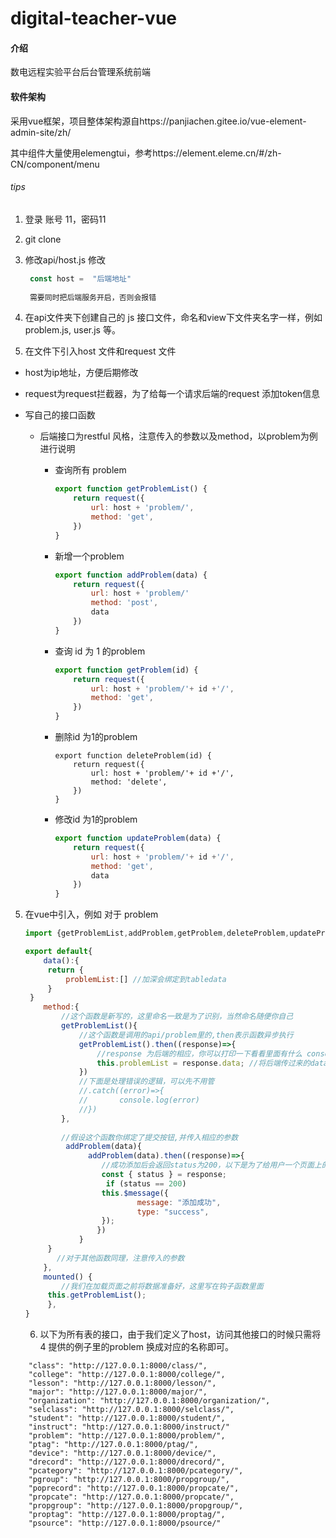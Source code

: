 # digital-teacher-vue

#### 介绍
数电远程实验平台后台管理系统前端

#### 软件架构
采用vue框架，项目整体架构源自https://panjiachen.gitee.io/vue-element-admin-site/zh/

其中组件大量使用elemengtui，参考https://element.eleme.cn/#/zh-CN/component/menu

###### tips

1. 登录 账号 11，密码11

1. git clone

2. 修改api/host.js 修改

   ```js
    const host =  "后端地址"
    
    需要同时把后端服务开启，否则会报错

3. 在api文件夹下创建自己的 js 接口文件，命名和view下文件夹名字一样，例如problem.js, user.js 等。

   

4. 在文件下引入host 文件和request 文件

- host为ip地址，方便后期修改

- request为request拦截器，为了给每一个请求后端的request 添加token信息

- 写自己的接口函数

  - 后端接口为restful 风格，注意传入的参数以及method，以problem为例进行说明

    - 查询所有 problem 

      ```js
      export function getProblemList() {
          return request({
              url: host + 'problem/',
              method: 'get',
          })
      }
      ```

    - 新增一个problem

      ```js
      export function addProblem(data) {
          return request({
              url: host + 'problem/'
              method: 'post',
              data
          })
      }
      ```

      

    - 查询 id 为 1 的problem

      ```js
      export function getProblem(id) {
          return request({
              url: host + 'problem/'+ id +'/',
              method: 'get',
          })
      }
      ```

    - 删除id 为1的problem

      ```
      export function deleteProblem(id) {
          return request({
              url: host + 'problem/'+ id +'/',
              method: 'delete',
          })
      }
      ```

    - 修改id 为1的problem

      ```js
      export function updateProblem(data) {
          return request({
              url: host + 'problem/'+ id +'/',
              method: 'get',
              data
          })
      }
      ```

5. 在vue中引入，例如 对于 problem

   ```js
   import {getProblemList,addProblem,getProblem,deleteProblem,updateProblem} from from "@/api/problem";
   
   export default{
       data():{
   		return {
       		problemList:[] //加深会绑定到tabledata
   		}
   	}
       method:{
           //这个函数是新写的，这里命名一致是为了识别，当然命名随便你自己
           getProblemList(){ 
               //这个函数是调用的api/problem里的,then表示函数异步执行
               getProblemList().then((response)=>{ 
                   //response 为后端的相应，你可以打印一下看看里面有什么 console.log(response)
                   this.problemList = response.data; //将后端传过来的data赋值为problemList，这样就实现了查所有
               })
               //下面是处理错误的逻辑，可以先不用管
               //.catch((error)=>{
               //		console.log(error)
               //})
           },
               
           //假设这个函数你绑定了提交按钮,并传入相应的参数
            addProblem(data){
                 addProblem(data).then((response)=>{
                    //成功添加后会返回status为200，以下是为了给用户一个页面上的反馈，建议添加，message的使用参考					 //elementui的组件介绍
                    const { status } = response;
             		 if (status == 200)
               		this.$message({
                			message: "添加成功",
                 			type: "success",
               		});
                   })
               }
       	}
          //对于其他函数同理，注意传入的参数
       },
       mounted() {
           //我们在加载页面之前将数据准备好，这里写在钩子函数里面
       	this.getProblemList();
     	},
   }
   ```

   6. 以下为所有表的接口，由于我们定义了host，访问其他接口的时候只需将 4 提供的例子里的problem 换成对应的名称即可。 

```
	"class": "http://127.0.0.1:8000/class/",
    "college": "http://127.0.0.1:8000/college/",
    "lesson": "http://127.0.0.1:8000/lesson/",
    "major": "http://127.0.0.1:8000/major/",
    "organization": "http://127.0.0.1:8000/organization/",
    "selclass": "http://127.0.0.1:8000/selclass/",
    "student": "http://127.0.0.1:8000/student/",
    "instruct": "http://127.0.0.1:8000/instruct/"
    "problem": "http://127.0.0.1:8000/problem/",
    "ptag": "http://127.0.0.1:8000/ptag/",
    "device": "http://127.0.0.1:8000/device/",
    "drecord": "http://127.0.0.1:8000/drecord/",
    "pcategory": "http://127.0.0.1:8000/pcategory/",
    "pgroup": "http://127.0.0.1:8000/propgroup/",
    "poprecord": "http://127.0.0.1:8000/propcate/",
    "propcate": "http://127.0.0.1:8000/propcate/",
    "propgroup": "http://127.0.0.1:8000/propgroup/",
    "proptag": "http://127.0.0.1:8000/proptag/",
    "psource": "http://127.0.0.1:8000/psource/"
```








